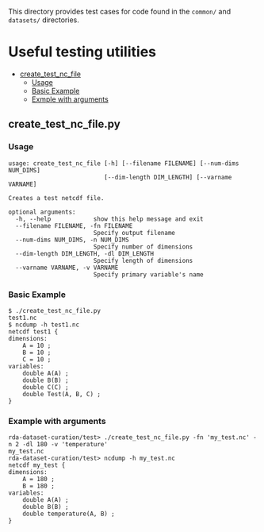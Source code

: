 This directory provides test cases for code found in the `common/` and `datasets/` directories.

# Useful testing utilities

- [create_test_nc_file](#create_test_nc_filepy)
  + [Usage](#usage)
  + [Basic Example](#basic-example)
  + [Exmple with arguments](exmple-with-arguments)

## create_test_nc_file.py

### Usage
```
usage: create_test_nc_file [-h] [--filename FILENAME] [--num-dims NUM_DIMS]
                           [--dim-length DIM_LENGTH] [--varname VARNAME]

Creates a test netcdf file.

optional arguments:
  -h, --help            show this help message and exit
  --filename FILENAME, -fn FILENAME
                        Specify output filename
  --num-dims NUM_DIMS, -n NUM_DIMS
                        Specify number of dimensions
  --dim-length DIM_LENGTH, -dl DIM_LENGTH
                        Specify length of dimensions
  --varname VARNAME, -v VARNAME
                        Specify primary variable's name
```

### Basic Example
```
$ ./create_test_nc_file.py 
test1.nc
$ ncdump -h test1.nc 
netcdf test1 {
dimensions:
    A = 10 ;
    B = 10 ;
    C = 10 ;
variables:
    double A(A) ;
    double B(B) ;
    double C(C) ;
    double Test(A, B, C) ;
}
```
### Example with arguments
```
rda-dataset-curation/test> ./create_test_nc_file.py -fn 'my_test.nc' -n 2 -dl 180 -v 'temperature'
my_test.nc
rda-dataset-curation/test> ncdump -h my_test.nc 
netcdf my_test {
dimensions:
    A = 180 ;
    B = 180 ;
variables:
    double A(A) ;
    double B(B) ;
    double temperature(A, B) ;
}
```
